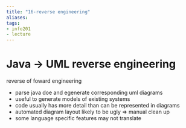 ```yaml
---
title: "16-reverse engineering"
aliases: 
tags: 
- info201
- lecture
---
```



# Java -> UML reverse engineering
reverse of foward engineering

- parse java doe and egenerate corresponding uml diagrams
- useful to generate models of existing systems
- code usually has more detail than can be represented in diagrams
- automated diagram layout likely to be ugly ⇒ manual clean up
- some language specific features may not translate


